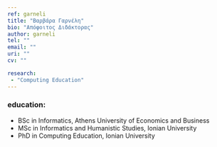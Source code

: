 ```yaml
---
ref: garneli
title: "Βαρβάρα Γαρνέλη"
bio: "Απόφοιτος Διδάκτορας"
author: garneli
tel: ""
email: ""
uri: ""
cv: ""

research:
 - "Computing Education"
---
```


### education:
 - BSc in Informatics, Athens University of Economics and Business
 - MSc in Informatics and Humanistic Studies, Ionian University
 - PhD in Computing Education, Ionian University
